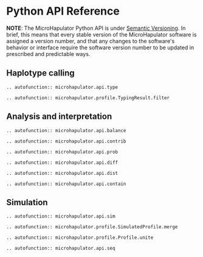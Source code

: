 # Python API Reference

**NOTE**: The MicroHapulator Python API is under [Semantic Versioning](https://semver.org/).
In brief, this means that every stable version of the MicroHapulator software is assigned a version number, and that any changes to the software's behavior or interface require the software version number to be updated in prescribed and predictable ways.


## Haplotype calling

```{eval-rst}
.. autofunction:: microhapulator.api.type
```

```{eval-rst}
.. autofunction:: microhapulator.profile.TypingResult.filter
```


## Analysis and interpretation

```{eval-rst}
.. autofunction:: microhapulator.api.balance
```

```{eval-rst}
.. autofunction:: microhapulator.api.contrib
```

```{eval-rst}
.. autofunction:: microhapulator.api.prob
```

```{eval-rst}
.. autofunction:: microhapulator.api.diff
```

```{eval-rst}
.. autofunction:: microhapulator.api.dist
```

```{eval-rst}
.. autofunction:: microhapulator.api.contain
```

## Simulation

```{eval-rst}
.. autofunction:: microhapulator.api.sim
```

```{eval-rst}
.. autofunction:: microhapulator.profile.SimulatedProfile.merge
```

```{eval-rst}
.. autofunction:: microhapulator.profile.Profile.unite
```

```{eval-rst}
.. autofunction:: microhapulator.api.seq
```
